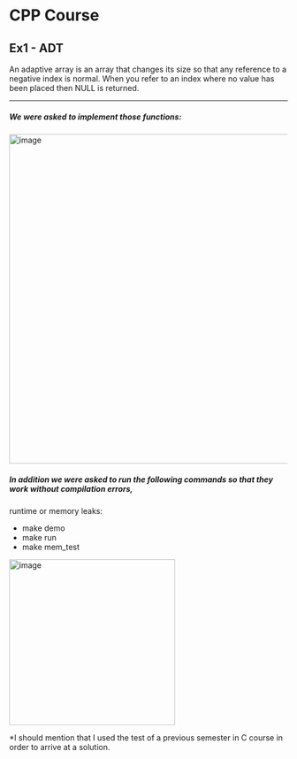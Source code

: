 # CPP Course 
## Ex1 - ADT 

An adaptive array is an array that changes its size so that any reference to a negative index is normal. 
When you refer to an index where no value has been placed then NULL is returned.

__________________________________ 

 ##### We were asked to implement those functions:

<img width="596" alt="image" src="https://user-images.githubusercontent.com/92378800/226192264-54ed53b2-ac53-4a72-9dd2-0dc9bb2edd2b.png">

 ##### In addition we were asked to run the following commands so that they work without compilation errors,
   runtime or memory leaks:

   - make demo
   - make run
   - make mem_test

<img width="300" alt="image" src="https://user-images.githubusercontent.com/92378800/226192707-a9c9a6fb-d8e2-4307-9ced-a2fd919b53f0.png">






*I should mention that I used the test of a previous semester in C course in order to arrive at a solution.
